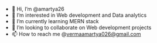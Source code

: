 - 👋 Hi, I’m @amartya26
- 👀 I’m interested in Web development and Data analytics
- 🌱 I’m currently learning MERN stack
- 💞️ I’m looking to collaborate on Web development projects
- 📫 How to reach me @vermaamartya026@gmail.com

<!---
amartya26/amartya26 is a ✨ special ✨ repository because its `README.md` (this file) appears on your GitHub profile.
You can click the Preview link to take a look at your changes.
--->
